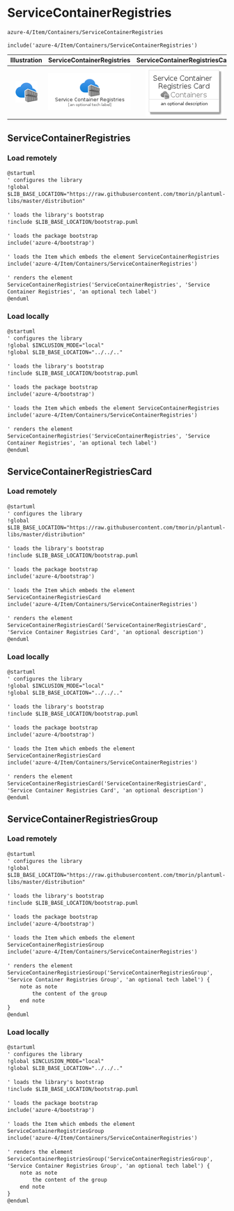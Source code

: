 # ServiceContainerRegistries


```text
azure-4/Item/Containers/ServiceContainerRegistries
```

```text
include('azure-4/Item/Containers/ServiceContainerRegistries')
```



| Illustration | ServiceContainerRegistries | ServiceContainerRegistriesCard | ServiceContainerRegistriesGroup |
| :---: | :---: | :---: | :---: |
| ![illustration for Illustration](../../../azure-4/Item/Containers/ServiceContainerRegistries.png) | ![illustration for ServiceContainerRegistries](../../../azure-4/Item/Containers/ServiceContainerRegistries.Local.png) | ![illustration for ServiceContainerRegistriesCard](../../../azure-4/Item/Containers/ServiceContainerRegistriesCard.Local.png) | ![illustration for ServiceContainerRegistriesGroup](../../../azure-4/Item/Containers/ServiceContainerRegistriesGroup.Local.png) |




## ServiceContainerRegistries

### Load remotely
```plantuml
@startuml
' configures the library
!global $LIB_BASE_LOCATION="https://raw.githubusercontent.com/tmorin/plantuml-libs/master/distribution"

' loads the library's bootstrap
!include $LIB_BASE_LOCATION/bootstrap.puml

' loads the package bootstrap
include('azure-4/bootstrap')

' loads the Item which embeds the element ServiceContainerRegistries
include('azure-4/Item/Containers/ServiceContainerRegistries')

' renders the element
ServiceContainerRegistries('ServiceContainerRegistries', 'Service Container Registries', 'an optional tech label')
@enduml
```

### Load locally
```plantuml
@startuml
' configures the library
!global $INCLUSION_MODE="local"
!global $LIB_BASE_LOCATION="../../.."

' loads the library's bootstrap
!include $LIB_BASE_LOCATION/bootstrap.puml

' loads the package bootstrap
include('azure-4/bootstrap')

' loads the Item which embeds the element ServiceContainerRegistries
include('azure-4/Item/Containers/ServiceContainerRegistries')

' renders the element
ServiceContainerRegistries('ServiceContainerRegistries', 'Service Container Registries', 'an optional tech label')
@enduml
```

## ServiceContainerRegistriesCard

### Load remotely
```plantuml
@startuml
' configures the library
!global $LIB_BASE_LOCATION="https://raw.githubusercontent.com/tmorin/plantuml-libs/master/distribution"

' loads the library's bootstrap
!include $LIB_BASE_LOCATION/bootstrap.puml

' loads the package bootstrap
include('azure-4/bootstrap')

' loads the Item which embeds the element ServiceContainerRegistriesCard
include('azure-4/Item/Containers/ServiceContainerRegistries')

' renders the element
ServiceContainerRegistriesCard('ServiceContainerRegistriesCard', 'Service Container Registries Card', 'an optional description')
@enduml
```

### Load locally
```plantuml
@startuml
' configures the library
!global $INCLUSION_MODE="local"
!global $LIB_BASE_LOCATION="../../.."

' loads the library's bootstrap
!include $LIB_BASE_LOCATION/bootstrap.puml

' loads the package bootstrap
include('azure-4/bootstrap')

' loads the Item which embeds the element ServiceContainerRegistriesCard
include('azure-4/Item/Containers/ServiceContainerRegistries')

' renders the element
ServiceContainerRegistriesCard('ServiceContainerRegistriesCard', 'Service Container Registries Card', 'an optional description')
@enduml
```

## ServiceContainerRegistriesGroup

### Load remotely
```plantuml
@startuml
' configures the library
!global $LIB_BASE_LOCATION="https://raw.githubusercontent.com/tmorin/plantuml-libs/master/distribution"

' loads the library's bootstrap
!include $LIB_BASE_LOCATION/bootstrap.puml

' loads the package bootstrap
include('azure-4/bootstrap')

' loads the Item which embeds the element ServiceContainerRegistriesGroup
include('azure-4/Item/Containers/ServiceContainerRegistries')

' renders the element
ServiceContainerRegistriesGroup('ServiceContainerRegistriesGroup', 'Service Container Registries Group', 'an optional tech label') {
    note as note
        the content of the group
    end note
}
@enduml
```

### Load locally
```plantuml
@startuml
' configures the library
!global $INCLUSION_MODE="local"
!global $LIB_BASE_LOCATION="../../.."

' loads the library's bootstrap
!include $LIB_BASE_LOCATION/bootstrap.puml

' loads the package bootstrap
include('azure-4/bootstrap')

' loads the Item which embeds the element ServiceContainerRegistriesGroup
include('azure-4/Item/Containers/ServiceContainerRegistries')

' renders the element
ServiceContainerRegistriesGroup('ServiceContainerRegistriesGroup', 'Service Container Registries Group', 'an optional tech label') {
    note as note
        the content of the group
    end note
}
@enduml
```

